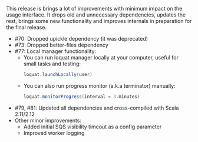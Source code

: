 This release is brings a lot of improvements with minimum impact on the usage interface. It drops old and unnecessary dependencies, updates the rest, brings some new functionality and improves internals in preparation for the final release.

* #70: Dropped upickle dependency (it was deprecated)
* #73: Dropped better-files dependency
* #77: Local manager functionality:
    + You can run loquat manager locally at your computer, useful for small tasks and testing:
        ```scala
        loquat.launchLocally(user)
        ```
    + You can also run progress monitor (a.k.a terminator) manually:
        ```scala
        loquat.monitorProgress(interval = 3.minutes)
        ```
* #79, #81: Updated all dependencies and cross-compiled with Scala 2.11/2.12
* Other minor improvements:
    + Added initial SQS visibility timeout as a config parameter
    + Improved worker logging
